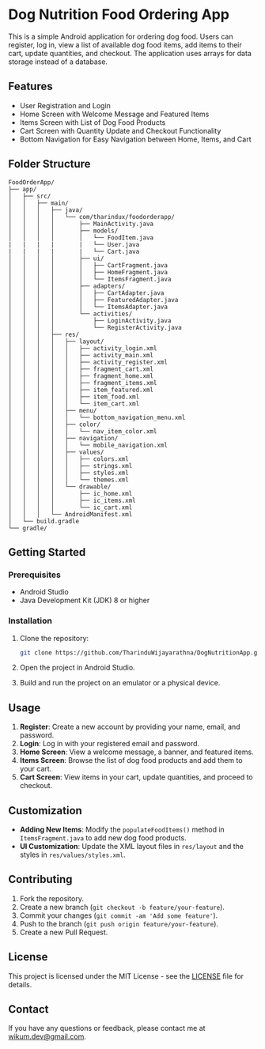 # Dog Nutrition Food Ordering App

This is a simple Android application for ordering dog food. Users can register, log in, view a list of available dog food items, add items to their cart, update quantities, and checkout. The application uses arrays for data storage instead of a database.

## Features

- User Registration and Login
- Home Screen with Welcome Message and Featured Items
- Items Screen with List of Dog Food Products
- Cart Screen with Quantity Update and Checkout Functionality
- Bottom Navigation for Easy Navigation between Home, Items, and Cart

## Folder Structure

```
FoodOrderApp/
├── app/
│   ├── src/
│   │   ├── main/
│   │   │   ├── java/
│   │   │   │   └── com/tharindux/foodorderapp/
│   │   │   │       ├── MainActivity.java
│   │   │   │       ├── models/
│   │   │   │       │   └── FoodItem.java
|   |   |   |       |   └── User.java
|   |   |   |       |   └── Cart.java
│   │   │   │       ├── ui/
│   │   │   │       │   ├── CartFragment.java
│   │   │   │       │   ├── HomeFragment.java
│   │   │   │       │   └── ItemsFragment.java
│   │   │   │       ├── adapters/
│   │   │   │       │   ├── CartAdapter.java
│   │   │   │       │   ├── FeaturedAdapter.java
│   │   │   │       │   └── ItemsAdapter.java
│   │   │   │       └── activities/
│   │   │   │           ├── LoginActivity.java
│   │   │   │           └── RegisterActivity.java
│   │   │   ├── res/
│   │   │   │   ├── layout/
│   │   │   │   │   ├── activity_login.xml
│   │   │   │   │   ├── activity_main.xml
│   │   │   │   │   ├── activity_register.xml
│   │   │   │   │   ├── fragment_cart.xml
│   │   │   │   │   ├── fragment_home.xml
│   │   │   │   │   ├── fragment_items.xml
│   │   │   │   │   ├── item_featured.xml
│   │   │   │   │   ├── item_food.xml
│   │   │   │   │   └── item_cart.xml
│   │   │   │   ├── menu/
│   │   │   │   │   └── bottom_navigation_menu.xml
│   │   │   │   ├── color/
│   │   │   │   │   └── nav_item_color.xml
│   │   │   │   ├── navigation/
│   │   │   │   │   └── mobile_navigation.xml
│   │   │   │   ├── values/
│   │   │   │   │   ├── colors.xml
│   │   │   │   │   ├── strings.xml
│   │   │   │   │   ├── styles.xml
│   │   │   │   │   └── themes.xml
│   │   │   │   └── drawable/
│   │   │   │       ├── ic_home.xml
│   │   │   │       ├── ic_items.xml
│   │   │   │       └── ic_cart.xml
│   │   │   └── AndroidManifest.xml
│   └── build.gradle
└── gradle/
```

## Getting Started

### Prerequisites

- Android Studio
- Java Development Kit (JDK) 8 or higher

### Installation

1. Clone the repository:
   ```bash
   git clone https://github.com/TharinduWijayarathna/DogNutritionApp.git
   ```
2. Open the project in Android Studio.

3. Build and run the project on an emulator or a physical device.

## Usage

1. **Register**: Create a new account by providing your name, email, and password.
2. **Login**: Log in with your registered email and password.
3. **Home Screen**: View a welcome message, a banner, and featured items.
4. **Items Screen**: Browse the list of dog food products and add them to your cart.
5. **Cart Screen**: View items in your cart, update quantities, and proceed to checkout.

## Customization

- **Adding New Items**: Modify the `populateFoodItems()` method in `ItemsFragment.java` to add new dog food products.
- **UI Customization**: Update the XML layout files in `res/layout` and the styles in `res/values/styles.xml`.

## Contributing

1. Fork the repository.
2. Create a new branch (`git checkout -b feature/your-feature`).
3. Commit your changes (`git commit -am 'Add some feature'`).
4. Push to the branch (`git push origin feature/your-feature`).
5. Create a new Pull Request.

## License

This project is licensed under the MIT License - see the [LICENSE](LICENSE) file for details.

## Contact

If you have any questions or feedback, please contact me at [wikum.dev@gmail.com](mailto:wikum.dev@gmail.com).

